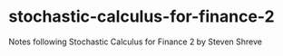 # stochastic-calculus-for-finance-2
Notes following Stochastic Calculus for Finance 2 by Steven Shreve
